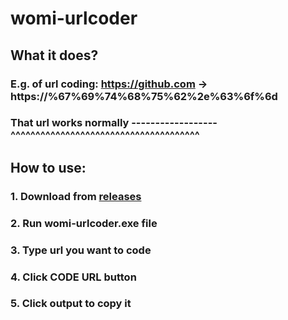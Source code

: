 # womi-urlcoder

## What it does?
### E.g. of url coding: https://github.com -> https://%67%69%74%68%75%62%2e%63%6f%6d
### That url works normally ------------------^^^^^^^^^^^^^^^^^^^^^^^^^^^^^^^^^^^^^^

## How to use:
### 1. Download from [releases](https://github.com/womimc/womi-urlcoder/releases)
### 2. Run womi-urlcoder.exe file
### 3. Type url you want to code
### 4. Click CODE URL button
### 5. Click output to copy it
